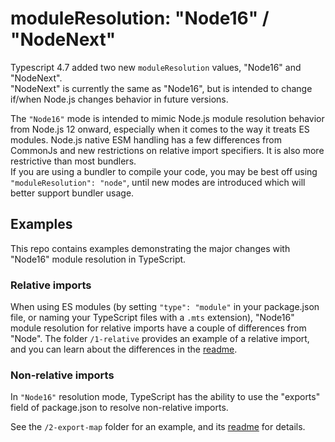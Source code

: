 # moduleResolution: "Node16" / "NodeNext"

Typescript 4.7 added two new `moduleResolution` values, "Node16" and "NodeNext".  
"NodeNext" is currently the same as "Node16", but is intended to change if/when 
Node.js changes behavior in future versions. 

The `"Node16"` mode is intended to mimic Node.js module resolution behavior from Node.js 12 onward, 
especially when it comes to the way it treats ES modules.  Node.js native ESM handling has a few differences 
from CommonJs and new restrictions on relative import specifiers.  It is also more restrictive than most bundlers.  
If you are using a bundler to compile your code, you may be best off using `"moduleResolution": "node"`, 
until new modes are introduced which will better support bundler usage.

## Examples

This repo contains examples demonstrating the major changes with "Node16" module resolution in TypeScript.  


### Relative imports

When using ES modules (by setting `"type": "module"` in your package.json file, or naming your TypeScript files with a `.mts` extension), "Node16" module resolution for relative imports have a couple of differences from "Node".
The folder `/1-relative` provides an example of a relative import, and you can learn about the differences in the [readme](1-relative/README.md).

### Non-relative imports

In `"Node16"` resolution mode, TypeScript has the ability to use the "exports" field of package.json 
to resolve non-relative imports.

See the `/2-export-map` folder for an example, and its [readme](2-export-map/README.md) for details.
